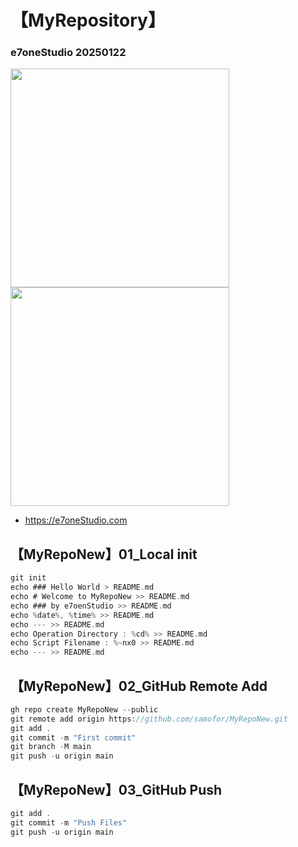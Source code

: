 # 【MyRepository】
### e7oneStudio 20250122

<img src="https://e7onestudio.com/wp-content/uploads/FilesShare20240905_AIGC_SD_MyLora_DozhaiGirl_00522.jpg" width="350"> <img src="https://e7onestudio.com/wp-content/uploads/FilesShare20240905_AIGC_SD_MyLora_DozhaiGirl_00426.jpg" width="350">

- https://e7oneStudio.com



## 【MyRepoNew】01_Local init
```c
git init
echo ### Hello World > README.md
echo # Welcome to MyRepoNew >> README.md
echo ### by e7oenStudio >> README.md
echo %date%, %time% >> README.md
echo --- >> README.md 
echo Operation Directory : %cd% >> README.md
echo Script Filename : %~nx0 >> README.md
echo --- >> README.md 
```

## 【MyRepoNew】02_GitHub Remote Add
```c
gh repo create MyRepoNew --public
git remote add origin https://github.com/samofor/MyRepoNew.git
git add .
git commit -m "First commit" 
git branch -M main
git push -u origin main

```

## 【MyRepoNew】03_GitHub Push 
```c
git add .
git commit -m "Push Files" 
git push -u origin main

```
